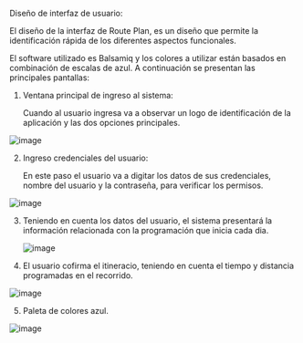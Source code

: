 Diseño de interfaz de usuario:

El diseño de la interfaz de Route Plan, es un diseño que permite la identificación rápida de los diferentes aspectos funcionales.

El software utilizado es Balsamiq y los colores a utilizar están basados en combinación de escalas de azul. A continuación se presentan las principales
pantallas:

1. Ventana principal de ingreso al sistema:

   Cuando al usuario ingresa va a observar un logo de identificación de la aplicación y las dos opciones principales.

![image](https://github.com/MiguelMoranR/route_plan_app/assets/117240237/46acca8e-6708-4ccf-9dfe-56a848cc4a8d)

2. Ingreso credenciales del usuario:

   En este paso el usuario va a digitar los datos de sus credenciales, nombre del usuario y la contraseña, para verificar los permisos.

![image](https://github.com/MiguelMoranR/route_plan_app/assets/117240237/4210aa89-a7ed-4fa6-832b-5bfcf642e10d)

3. Teniendo en cuenta los datos del usuario, el sistema presentará la información relacionada con la programación que inicia cada dia.

   ![image](https://github.com/MiguelMoranR/route_plan_app/assets/117240237/36a53c74-8ed2-4bd1-9955-5a0d68cfb126)


4. El usuario cofirma el itineracio, teniendo en cuenta el tiempo y distancia programadas en el recorrido.

   
![image](https://github.com/MiguelMoranR/route_plan_app/assets/117240237/1619bb09-15a0-4372-b195-04031672c26d)

5. Paleta de colores azul.

   
![image](https://github.com/MiguelMoranR/route_plan_app/assets/117240237/2f1a3429-ee09-49aa-9bea-fdf6069c3efd)








   

